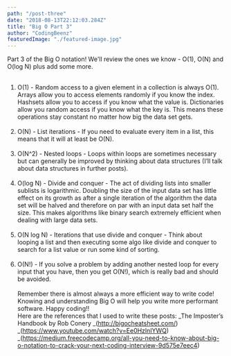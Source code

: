 ```yaml
---
path: "/post-three"
date: "2018-08-13T22:12:03.284Z"
title: "Big O Part 3"
author: "CodingBeenz"
featuredImage: "./featured-image.jpg"
---
```


Part 3 of the Big O notation! We'll review the ones we know - O(1), O(N) and O(log N) plus add some more.
<br/>
<br/>

1. O(1) - Random access to a given element in a collection is always O(1). Arrays allow you to access elements randomly if you know the index. Hashsets allow you to access if you know what the value is. Dictionaries allow you random access if you know what the key is. This means these operations stay constant no matter how big the data set gets.
   <br/>
   <br/>
2. O(N) - List iterations - If you need to evaluate every item in a list, this means that it will at least be O(N).
   <br/>
   <br/>
3. O(N^2) - Nested loops - Loops within loops are sometimes necessary but can generally be improved by thinking about data structures (I’ll talk about data structures in further posts).
   <br/>
   <br/>
4. O(log N) - Divide and conquer - The act of dividing lists into smaller sublists is logarithmic. Doubling the size of the input data set has little effect on its growth as after a single iteration of the algorithm the data set will be halved and therefore on par with an input data set half the size. This makes algorithms like binary search extremely efficient when dealing with large data sets.
   <br/>
   <br/>
5. O(N log N) - Iterations that use divide and conquer - Think about looping a list and then executing some algo like divide and conquer to search for a list value or run some kind of sorting.
   <br/>
   <br/>
6. O(N!) - If you solve a problem by adding another nested loop for every input that you have, then you get O(N!), which is really bad and should be avoided.
   <br/>
   <br/>
   Remember there is almost always a more efficient way to write code! Knowing and understanding Big O will help you write more performant software. Happy coding!!
   <br/>
   Here are the references that I used to write these posts:
   _The Imposter’s Handbook by Rob Conery
   _(http://bigocheatsheet.com/)
   _(https://www.youtube.com/watch?v=Ee0HzlnIYWQ)
   _(https://medium.freecodecamp.org/all-you-need-to-know-about-big-o-notation-to-crack-your-next-coding-interview-9d575e7eec4)

